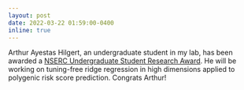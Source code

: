 ```yaml
---
layout: post
date: 2022-03-22 01:59:00-0400
inline: true
---
```


Arthur Ayestas Hilgert, an undergraduate student in my lab, has been awarded a [NSERC Undergraduate Student Research Award](https://www.nserc-crsng.gc.ca/students-etudiants/ug-pc/usra-brpc_eng.asp). He will be working on tuning-free ridge regression in high dimensions applied to polygenic risk score prediction. Congrats Arthur!